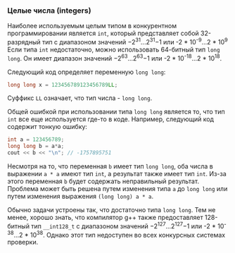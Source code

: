 ### Целые числа (integers)

Наиболее используемым целым типом в конкурентном программировании является `int`, который представляет собой 32-разрядный тип с диапазоном значений −2<sup>31</sup>...2<sup>31</sup>−1 или -2 * 10<sup>-9</sup>...2 * 10<sup>9</sup>
Если типа `int` недостаточно, можно использовать 64-битный тип `long long`. Он имеет диапазон значений −2<sup>63</sup>...2<sup>63</sup>−1 или -2 * 10<sup>-18</sup>...2 * 10<sup>18</sup>.

Следующий код определяет переменную `long long`:

```cpp
long long x = 123456789123456789LL;
```

Суффикс `LL` означает, что тип числа - `long long`.

Общей ошибкой при использовании типа `long long` является то, что тип `int` все еще используется где-то в коде. Например, следующий код содержит тонкую ошибку:

```cpp
int a = 123456789;
long long b = a*a;
cout << b << "\n"; // -1757895751
```

Несмотря на то, что переменная `b` имеет тип `long long`, оба числа в выражении `a * a` имеют тип `int`, а результат также имеет тип `int`. Из-за этого переменная `b` будет содержать неправильный результат. Проблема может быть решена путем изменения типа `a` до `long long` или путем изменения выражения `(long long) a * a`.

Обычно задачи устроены так, что достаточно типа `long long`. Тем не менее, хорошо знать, что компилятор g++ также предоставляет 128-битный тип `__int128_t` с диапазоном значений −2<sup>127</sup>...2<sup>127</sup>−1 или -2 * 10<sup>-38</sup>...2 * 10<sup>38</sup>. Однако этот тип недоступен во всех конкурсных системах проверки.
